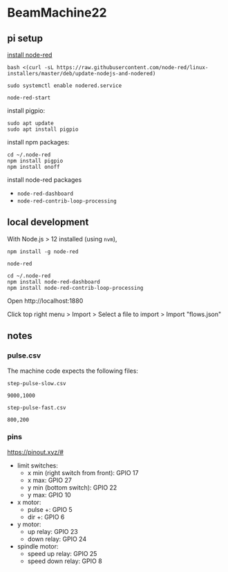 # BeamMachine22

## pi setup

[install node-red](https://nodered.org/docs/getting-started/raspberrypi)

```shell
bash <(curl -sL https://raw.githubusercontent.com/node-red/linux-installers/master/deb/update-nodejs-and-nodered)
```

```shell
sudo systemctl enable nodered.service
```

```shell
node-red-start
```

install pigpio:

```shell
sudo apt update
sudo apt install pigpio
```

install npm packages:

```shell
cd ~/.node-red
npm install pigpio
npm install onoff
```

install node-red packages

- `node-red-dashboard` 
- `node-red-contrib-loop-processing`

## local development

With Node.js > 12 installed (using `nvm`),

```shell
npm install -g node-red
```

```shell
node-red
```

```shell
cd ~/.node-red
npm install node-red-dashboard
npm install node-red-contrib-loop-processing
```

Open http://localhost:1880

Click top right menu > Import > Select a file to import > Import "flows.json"

## notes

### pulse.csv

The machine code expects the following files:

`step-pulse-slow.csv`

```csv
9000,1000
```

`step-pulse-fast.csv`

```csv
800,200
```

### pins

https://pinout.xyz/#

- limit switches:
  - x min (right switch from front): GPIO 17
  - x max: GPIO 27
  - y min (bottom switch): GPIO 22
  - y max: GPIO 10
- x motor:
  - pulse +: GPIO 5
  - dir +: GPIO 6
- y motor:
  - up relay: GPIO 23
  - down relay: GPIO 24
- spindle motor:
  - speed up relay: GPIO 25
  - speed down relay: GPIO 8
